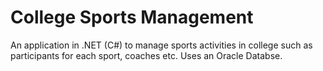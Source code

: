 # College Sports Management 

An application in .NET (C#) to manage sports activities in college such as participants for each sport, coaches etc.
Uses an Oracle Databse. 

